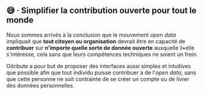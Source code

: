 
## 😅 · Simplifier la contribution ouverte pour tout le monde

Nous sommes arrivés à la conclusion que le mouvement _open data_ impliquait que **tout citoyen ou organisation** devrait être en capacité de **contribuer** sur **n'importe quelle sorte de donnée ouverte** auxquelle il•elle s'intéresse, cela sans que leurs compétences techniques ne soient un frein.

Gitribute a pour but de proposer des interfaces aussi simples et intuitives que possible afin que tout individu puisse contribuer à de l'_open data_, sans que cette personne ne soit contrainte de se créer un compte ou de livrer des données personnelles.
